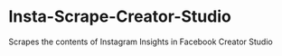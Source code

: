 # Insta-Scrape-Creator-Studio
Scrapes the contents of Instagram Insights in Facebook Creator Studio
